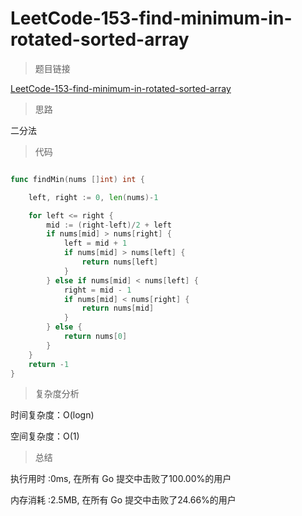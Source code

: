 # LeetCode-153-find-minimum-in-rotated-sorted-array
>题目链接

[LeetCode-153-find-minimum-in-rotated-sorted-array](https://leetcode-cn.com/problems/find-minimum-in-rotated-sorted-array/)

>思路

二分法

>代码

```go

func findMin(nums []int) int {

    left, right := 0, len(nums)-1

    for left <= right {
        mid := (right-left)/2 + left
        if nums[mid] > nums[right] {
            left = mid + 1
            if nums[mid] > nums[left] {
                return nums[left]
            }
        } else if nums[mid] < nums[left] {
            right = mid - 1
            if nums[mid] < nums[right] {
                return nums[mid]
            }
        } else {
            return nums[0]
        }
    }
    return -1
}


```

>复杂度分析

时间复杂度：O(logn)

空间复杂度：O(1)

>总结

执行用时 :0ms, 在所有 Go 提交中击败了100.00%的用户
 
内存消耗 :2.5MB, 在所有 Go 提交中击败了24.66%的用户
